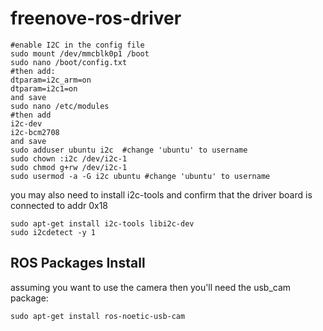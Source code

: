 # freenove-ros-driver

```
#enable I2C in the config file
sudo mount /dev/mmcblk0p1 /boot 
sudo nano /boot/config.txt
#then add: 
dtparam=i2c_arm=on 
dtparam=i2c1=on
and save 
sudo nano /etc/modules
#then add 
i2c-dev 
i2c-bcm2708
and save
sudo adduser ubuntu i2c  #change 'ubuntu' to username
sudo chown :i2c /dev/i2c-1
sudo chmod g+rw /dev/i2c-1
sudo usermod -a -G i2c ubuntu #change 'ubuntu' to username
```

you may also need to install i2c-tools and confirm that the driver board is connected to addr 0x18

```
sudo apt-get install i2c-tools libi2c-dev
sudo i2cdetect -y 1
```

## ROS Packages Install
assuming you want to use the camera then you'll need the usb_cam package: 

```
sudo apt-get install ros-noetic-usb-cam
```